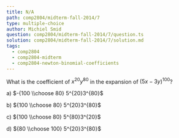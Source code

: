 ```yaml
---
title: N/A
path: comp2804/midterm-fall-2014/7
type: multiple-choice
author: Michiel Smid
question: comp2804/midterm-fall-2014/7/question.ts
solution: comp2804/midterm-fall-2014/7/solution.md
tags:
  - comp2804
  - comp2804-midterm
  - comp2804-newton-binomial-coefficients
---
```


What is the coefficient of $x^{20}y^{80}$ in the expansion of $(5x - 3y)^{100}$?

a) $-{100 \\choose 80} 5^{20}3^{80}$

b) ${100 \\choose 80} 5^{20}3^{80}$

c) ${100 \\choose 80} 5^{80}3^{20}$

d) ${80 \\choose 100} 5^{20}3^{80}$
